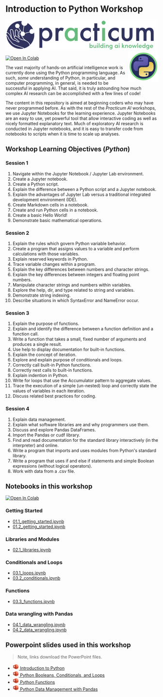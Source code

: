 # Introduction to Python Workshop

![Practicum AI Logo image](https://github.com/PracticumAI/practicumai.github.io/blob/main/images/logo/PracticumAI_logo_500x100.png?raw=true) <img src='https://github.com/PracticumAI/practicumai.github.io/blob/main/images/icons/practicumai_python.png?raw=true' align='right' width=100>


[![Open In Colab](https://colab.research.google.com/assets/colab-badge.svg)](https://colab.research.google.com/github/PracticumAI/python)

The vast majority of hands-on artificial intelligence work is currently done using the Python programming language. As such, *some* understanding of Python, in particular, and computer programming, in general, is needed to be successful in applying AI. That said, it is truly astounding how much complex AI research can be accomplished with a few lines of code!

The content in this repository is aimed at beginning coders who may have never programmed before. As with the rest of the *Practicum AI* workshops, we use Jupyter Notebooks for the learning experience. Jupyter Notebooks are an easy to use, yet powerful tool that allow interactive coding as well as nicely formatted explanatory text. Much of exploratory AI research is conducted in Jupyter notebooks, and it is easy to transfer code from notebooks to scripts when it is time to scale up analyses.

## Workshop Learning Objectives (*Python*)

### Session 1

1. Navigate within the Jupyter Notebook / Jupyter Lab environment.
2. Create a Jupyter notebook.
3. Create a Python script.
4. Explain the difference between a Python script and a Jupyter notebook.
5. Explain the advantages of Jupyter Lab versus a traditional integrated development environment (IDE).
6. Create Markdown cells in a notebook.
7. Create and run Python cells in a notebook.
8. Create a basic Hello World!
9. Demonstrate basic mathematical operations.

### Session 2

1. Explain the rules which govern Python variable behavior.
2. Create a program that assigns values to a variable and perform calculations with those variables.
3. Explain reserved keywords in Python.
4. Trace variable changes within a program.
5. Explain the key differences between numbers and character strings.
6. Explain the key differences between integers and floating point numbers.
7. Manipulate character strings and numbers within variables.
8. Explore the help, dir, and type related to string and variables.
9. Demonstrate string indexing.
10. Describe situations in which SyntaxError and NameError occur.

### Session 3

1. Explain the purpose of functions.
1. Explain and identify the difference between a function definition and a function call.
1. Write a function that takes a small, fixed number of arguments and produces a single result.
1. Use help to display documentation for built-in functions.
1. Explain the concept of iteration.
1. Explore and explain purpose of conditionals and loops.
1. Correctly call built-in Python functions.
1. Correctly nest calls to built-in functions.
1. Explain indention in Python.
1. Write for loops that use the Accumulator pattern to aggregate values.
1. Trace the execution of a simple (un-nested) loop and correctly state the values of variables in each iteration.
1. Discuss related best practices for coding.

### Session 4

1. Explain data management.
2. Explain what software libraries are and why programmers use them.
3. Discuss and explore Pandas DataFrames.
4. Import the Pandas or cudf library.
5. Find and read documentation for the standard library interactively (in the interpreter) and online.
6. Write a program that imports and uses modules from Python's standard library.
7. Write a program that uses if and else if statements and simple Boolean expressions (without logical operators).
8. Work with data from a .csv file.

## Notebooks in this workshop

[![Open In Colab](https://colab.research.google.com/assets/colab-badge.svg)](https://colab.research.google.com/github/PracticumAI/python)

### Getting Started

* [01.1_getting_started.ipynb](01_getting_started.ipynb)
* [01.2_getting_started.ipynb](01.2_getting_started.ipynb)

### Libraries and Modules

* [02.1_libraries.ipynb](02.1_libraries.ipynb)

### Conditionals and Loops

* [03.1_loops.ipynb](03.1_loops.ipynb)
* [03.2_conditionals.ipynb](03.2_conditonals.ipynb)

### Functions

* [03.3_functions.ipynb](03.3_functions.ipynb)

### Data wrangling with Pandas 

* [04.1_data_wrangling.ipynb](04.1_data_wrangling.ipynb)
* [04.2_data_wrangling.ipynb](04.2_data_wrangling.ipynb)

## Powerpoint slides used in this workshop

> Note, links download the PowerPoint files.

* [![PowerPoint icon](https://github.com/PracticumAI/practicumai.github.io/blob/main/images/icons/pptx_icon.png?raw=true) Introduction to Python](https://github.com/PracticumAI/python/raw/main/presentations/01_getting_started.pptx)
* [![PowerPoint icon](https://github.com/PracticumAI/practicumai.github.io/blob/main/images/icons/pptx_icon.png?raw=true) Python Booleans, Conditionals, and Loops](https://github.com/PracticumAI/python/raw/main/presentations/02_loops.pptx)
* [![PowerPoint icon](https://github.com/PracticumAI/practicumai.github.io/blob/main/images/icons/pptx_icon.png?raw=true) Python Functions](https://github.com/PracticumAI/python/raw/main/presentations/03_functions.pptx)
* [![PowerPoint icon](https://github.com/PracticumAI/practicumai.github.io/blob/main/images/icons/pptx_icon.png?raw=true) Python Data Management with Pandas](https://github.com/PracticumAI/python/raw/main/presentations/04_data_mgmt.pptx)
